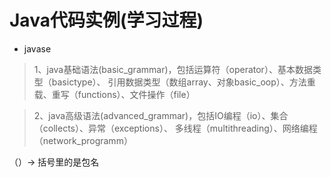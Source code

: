 # Java代码实例(学习过程)

+ javase
> 1、java基础语法(basic_grammar)，包括运算符（operator）、基本数据类型（basictype）、
引用数据类型（数组array、对象basic_oop）、方法重载、重写（functions）、文件操作（file）

> 2、java高级语法(advanced_grammar)，包括IO编程（io）、集合（collects）、异常（exceptions）、
多线程（multithreading）、网络编程（network_programm）


（）-> 括号里的是包名
